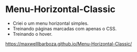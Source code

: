 ﻿# Menu-Horizontal-Classic
 * Criei o um menu horizontal simples.
 * Treinando páginas marcadas com apenas o CSS.
 * Treinando o hover.

https://maxwelllbarboza.github.io/Menu-Horizontal-Classic/
